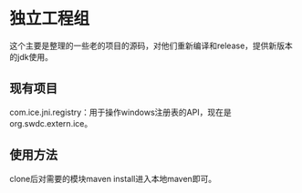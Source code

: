 # 独立工程组

这个主要是整理的一些老的项目的源码，对他们重新编译和release，提供新版本的jdk使用。

## 现有项目

com.ice.jni.registry：用于操作windows注册表的API，现在是org.swdc.extern.ice。

## 使用方法

clone后对需要的模块maven install进入本地maven即可。